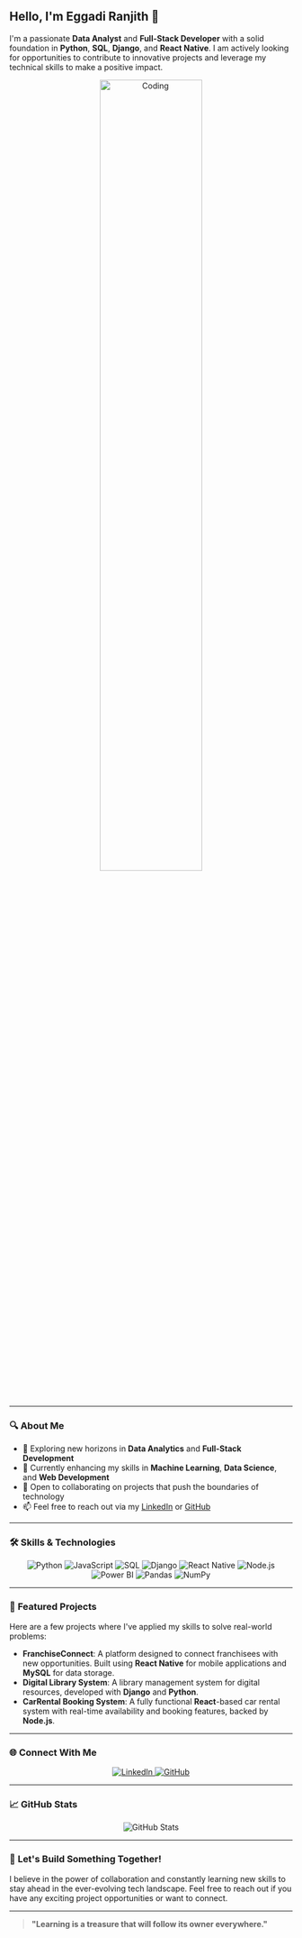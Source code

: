 ## Hello, I'm **Eggadi Ranjith** 👋  
I'm a passionate **Data Analyst** and **Full-Stack Developer** with a solid foundation in **Python**, **SQL**, **Django**, and **React Native**. I am actively looking for opportunities to contribute to innovative projects and leverage my technical skills to make a positive impact.

<p align="center">
  <img src="https://user-images.githubusercontent.com/69732704/210936720-5fcefa9d-8313-4bc6-89ae-99ff85cb2f91.gif" alt="Coding" width="60%" height="auto">
</p>

---

### 🔍 **About Me**  
- 🔭 Exploring new horizons in **Data Analytics** and **Full-Stack Development**  
- 🌱 Currently enhancing my skills in **Machine Learning**, **Data Science**, and **Web Development**  
- 💼 Open to collaborating on projects that push the boundaries of technology  
- 📫 Feel free to reach out via my [LinkedIn](https://www.linkedin.com/in/eggadi-ranjith/) or [GitHub](https://github.com/EggadiRanjith)

---

### 🛠️ **Skills & Technologies**  
<p align="center">
  <img src="https://img.shields.io/badge/Python-3776AB?style=flat&logo=python&logoColor=white" alt="Python">
  <img src="https://img.shields.io/badge/JavaScript-F7DF1E?style=flat&logo=javascript&logoColor=black" alt="JavaScript">
  <img src="https://img.shields.io/badge/SQL-4479A1?style=flat&logo=postgresql&logoColor=white" alt="SQL">
  <img src="https://img.shields.io/badge/Django-092E20?style=flat&logo=django&logoColor=white" alt="Django">
  <img src="https://img.shields.io/badge/React_Native-61DAFB?style=flat&logo=react&logoColor=black" alt="React Native">
  <img src="https://img.shields.io/badge/Node.js-339933?style=flat&logo=node.js&logoColor=white" alt="Node.js">
  <img src="https://img.shields.io/badge/Power_BI-F2C811?style=flat&logo=powerbi&logoColor=black" alt="Power BI">
  <img src="https://img.shields.io/badge/Pandas-150458?style=flat&logo=pandas&logoColor=white" alt="Pandas">
  <img src="https://img.shields.io/badge/NumPy-013243?style=flat&logo=numpy&logoColor=white" alt="NumPy">
</p>

---

### 💼 **Featured Projects**  
Here are a few projects where I've applied my skills to solve real-world problems:

- **FranchiseConnect**: A platform designed to connect franchisees with new opportunities. Built using **React Native** for mobile applications and **MySQL** for data storage.
- **Digital Library System**: A library management system for digital resources, developed with **Django** and **Python**.
- **CarRental Booking System**: A fully functional **React**-based car rental system with real-time availability and booking features, backed by **Node.js**.

---

### 🌐 **Connect With Me**  
<p align="center">
  <a href="https://www.linkedin.com/in/eggadi-ranjith/">
    <img src="https://img.shields.io/badge/LinkedIn-Connect-blue" alt="LinkedIn">
  </a>
  <a href="https://github.com/EggadiRanjith">
    <img src="https://img.shields.io/badge/GitHub-Follow-black" alt="GitHub">
  </a>
</p>

---

### 📈 **GitHub Stats**  
<p align="center">
  <img src="https://github-readme-stats.vercel.app/api?username=EggadiRanjith&show_icons=true&theme=github_dark" alt="GitHub Stats">
</p>

---

### 💬 **Let's Build Something Together!**  
I believe in the power of collaboration and constantly learning new skills to stay ahead in the ever-evolving tech landscape. Feel free to reach out if you have any exciting project opportunities or want to connect.

---

> **"Learning is a treasure that will follow its owner everywhere."**
